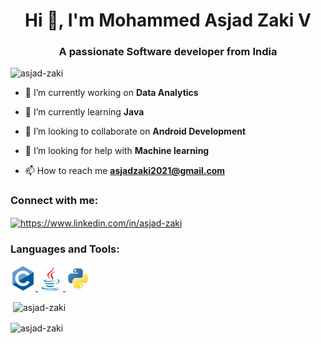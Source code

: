 <h1 align="center">Hi 👋, I'm Mohammed Asjad Zaki V</h1>
<h3 align="center">A passionate Software developer from India</h3>

<p align="left"> <img src="https://komarev.com/ghpvc/?username=asjad-zaki&label=Profile%20views&color=0e75b6&style=flat" alt="asjad-zaki" /> </p>

- 🔭 I’m currently working on **Data Analytics**

- 🌱 I’m currently learning **Java**

- 👯 I’m looking to collaborate on **Android Development**

- 🤝 I’m looking for help with **Machine learning**

- 📫 How to reach me **asjadzaki2021@gmail.com**

<h3 align="left">Connect with me:</h3>
<p align="left">
<a href="https://linkedin.com/in/https://www.linkedin.com/in/asjad-zaki" target="blank"><img align="center" src="https://raw.githubusercontent.com/rahuldkjain/github-profile-readme-generator/master/src/images/icons/Social/linked-in-alt.svg" alt="https://www.linkedin.com/in/asjad-zaki" height="30" width="40" /></a>
</p>

<h3 align="left">Languages and Tools:</h3>
<p align="left"> <a href="https://www.cprogramming.com/" target="_blank" rel="noreferrer"> <img src="https://raw.githubusercontent.com/devicons/devicon/master/icons/c/c-original.svg" alt="c" width="40" height="40"/> </a> <a href="https://www.java.com" target="_blank" rel="noreferrer"> <img src="https://raw.githubusercontent.com/devicons/devicon/master/icons/java/java-original.svg" alt="java" width="40" height="40"/> </a> <a href="https://www.python.org" target="_blank" rel="noreferrer"> <img src="https://raw.githubusercontent.com/devicons/devicon/master/icons/python/python-original.svg" alt="python" width="40" height="40"/> </a> </p>

<p>&nbsp;<img align="center" src="https://github-readme-stats.vercel.app/api?username=asjad-zaki&show_icons=true&locale=en" alt="asjad-zaki" /></p>

<p><img align="center" src="https://github-readme-streak-stats.herokuapp.com/?user=asjad-zaki&" alt="asjad-zaki" /></p>
